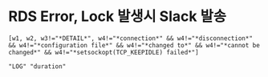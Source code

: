 # RDS Error, Lock 발생시 Slack 발송


```
[w1, w2, w3!="*DETAIL*", w4!="*connection*" && w4!="*disconnection*" && w4!="*configuration file*" && w4!="*changed to*" && w4!="*cannot be changed*" && w4!="*setsockopt(TCP_KEEPIDLE) failed*"]
```

```
"LOG" "duration"
```